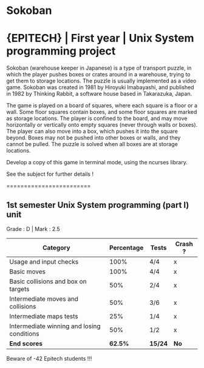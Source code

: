 # Sokoban
# {EPITECH} | First year | Unix System programming project

Sokoban (warehouse keeper in Japanese) is a type of transport puzzle, in which
the player pushes boxes or crates around in a warehouse, trying to get them to
storage locations. The puzzle is usually implemented as a video game.
Sokoban was created in 1981 by Hiroyuki Imabayashi, and published in 1982 by
Thinking Rabbit, a software house based in Takarazuka, Japan.

The game is played on a board of squares, where each square is a floor or
a wall. Some floor squares contain boxes, and some floor squares are marked as
storage locations. The player is confined to the board, and may move
horizontally or vertically onto empty squares (never through walls or boxes).
The player can also move into a box, which pushes it into the square beyond.
Boxes may not be pushed into other boxes or walls, and they cannot be pulled.
The puzzle is solved when all boxes are at storage locations.

Develop a copy of this game in terminal mode, using the ncurses library.

See the subject for further details !

========================

## 1st semester Unix System programming (part I) unit

Grade : D | Mark : 2.5

| Category                                   | Percentage | Tests     | Crash ? |
|--------------------------------------------|------------|-----------|---------|
| Usage and input checks                     | 100%       | 4/4       | x       |
| Basic moves                                | 100%       | 4/4       | x       |
| Basic collisions and box on targets        | 50%        | 2/4       | x       |
| Intermediate moves and collisions          | 50%        | 3/6       | x       |
| Intermediate maps tests                    | 25%        | 1/4       | x       |
| Intermediate winning and losing conditions | 50%        | 1/2       | x       |
| **End scores**                             | **62.5%**  | **15/24** | **No**  |

Beware of -42 Epitech students !!!
